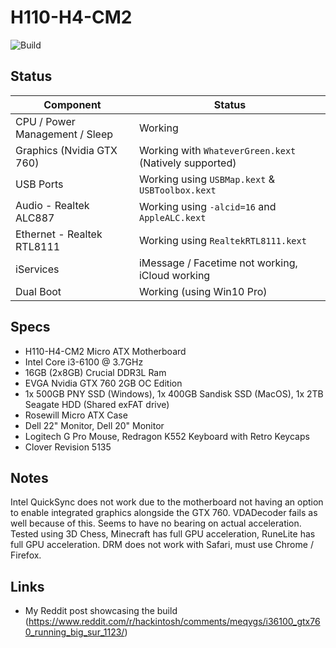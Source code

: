 # H110-H4-CM2 

![Build](https://i.redd.it/vn2lr3oq2op61.jpg)


## Status

| Component | Status |
| ------ | ------ |
| CPU / Power Management / Sleep | Working |
| Graphics (Nvidia GTX 760) | Working with `WhateverGreen.kext` (Natively supported) |
| USB Ports | Working using `USBMap.kext` & `USBToolbox.kext` |
| Audio - Realtek ALC887 | Working using `-alcid=16` and `AppleALC.kext`  |
| Ethernet - Realtek RTL8111 | Working using `RealtekRTL8111.kext` |
| iServices | iMessage / Facetime not working, iCloud working |
| Dual Boot | Working (using Win10 Pro) |

## Specs

- H110-H4-CM2 Micro ATX Motherboard
- Intel Core i3-6100 @ 3.7GHz
- 16GB (2x8GB) Crucial DDR3L Ram 
- EVGA Nvidia GTX 760 2GB OC Edition
- 1x 500GB PNY SSD (Windows), 1x 400GB Sandisk SSD (MacOS), 1x 2TB Seagate HDD (Shared exFAT drive)
- Rosewill Micro ATX Case
- Dell 22" Monitor, Dell 20" Monitor
- Logitech G Pro Mouse, Redragon K552 Keyboard with Retro Keycaps
- Clover Revision 5135

## Notes
Intel QuickSync does not work due to the motherboard not having an option to enable integrated graphics alongside the GTX 760. VDADecoder fails as well because of this. Seems to have no bearing on actual acceleration. Tested using 3D Chess, Minecraft has full GPU acceleration, RuneLite has full GPU acceleration. DRM does not work with Safari, must use Chrome / Firefox.

## Links

- My Reddit post showcasing the build (https://www.reddit.com/r/hackintosh/comments/meqygs/i36100_gtx760_running_big_sur_1123/)
